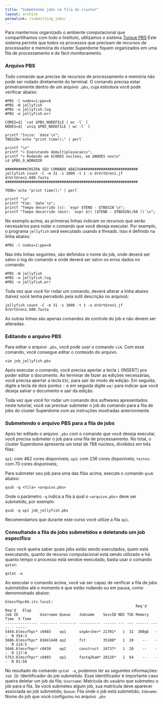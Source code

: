 ```yaml
---
title: "Submetendo jobs na fila do cluster"
layout: archive
permalink: /submitting_jobs/
---
```


Para mantermos organizado o ambiente computacional que compartilhamos com todo o Instituto, utilizamos o sistema [Torque PBS](https://hpc-wiki.info/hpc/Torque) 
Este sistema permite que todos os processos que precisam de recursos de processador e memória do cluster Superdome fiquem organizados em uma fila de processamento e de fácil monitoramento.

### Arquivo PBS
Todo comando que precise de recursos de processamento e memória não pode ser rodado diretamente do terminal. O comando precisa estar primeiramente dentro de um arquivo `.pbs`, cuja estrutura você pode verificar abaixo:

```shell
#PBS -l nodes=1:ppn=8
#PBS -N jellyfish
#PBS -o jellyfish.log
#PBS -e jellyfish.err

CORES=$[ `cat $PBS_NODEFILE | wc -l` ]
NODES=$[ `uniq $PBS_NODEFILE | wc -l` ]

printf "Inico: `date`\n";
TBEGIN=`echo "print time();" | perl`

printf "\n"
printf "> Executando demultiplexacao\n";
printf "> Rodando em $CORES nucleos, em $NODES nos\n"
cd $PBS_O_WORKDIR

##########INSIRA SEU COMANDO ABAIXO##########################
jellyfish count -C -m 31 -s 1000 -t 1 -o drUrtUren1.jf drUrtUren1.600.fasta
#############################################################

TEND=`echo "print time();" | perl`

printf "\n"
printf "Fim: `date`\n";
printf "Tempo decorrido (s): `expr $TEND - $TBEGIN`\n";
printf "Tempo decorrido (min): `expr $(( ($TEND - $TBEGIN)/60 ))`\n";
```

No exemplo acima, as primeiras linhas indicam os recursos que serão necessários para rodar o comando que você deseja executar.
Por exemplo, o programa `jellyfish` será executado usando `8` threads. Isso é definido na linha abaixo:
```shell
#PBS -l nodes=1:ppn=8
```

Nas três linhas seguintes, são definidos o nome do job, onde deverá ser salvo o log do comando e onde deverá ser salvo os erros dados no comando:
```shell
#PBS -N jellyfish
#PBS -o jellyfish.log
#PBS -e jellyfish.err
```

Toda vez que você for rodar um comando, deverá alterar a linha abaixo (talvez você tenha percebido pela sutil descrição no arquivo):
```shell
jellyfish count -C -m 31 -s 1000 -t 1 -o drUrtUren1.jf drUrtUren1.600.fasta
```

As outras linhas são apenas comandos de controle do job e não devem ser alteradas.


### Editando o arquivo PBS

Para editar o arquivo `.pbs`, você pode usar o comando `vim`. Com esse comando, você consegue editar o conteúdo do arquivo. 
```shell
vim job_jellyfish.pbs
```

Após executar o comando, você precisa apertar a tecla `i` (INSERT) pra poder editar o documento.
Ao terminar de fazer as edições necessárias, você precisa apertar a tecla `ESC`, para sair do modo de edição.
Em seguida, digite a tecla de dois pontos `:` e em seguida digite `wq!` para indicar que você deseja salvar o documento e sair da edição.

Toda vez que você for rodar um comando dos softwares apresentados neste tutorial, você vai precisar submeter o job do comando para a fila de jobs do cluster Superdome com as instruções mostradas anteriormente.

### Submetendo o arquivo PBS para a fila de jobs

Após ter editado o arquivo `.pbs` com o comando que você deseja executar, você precisa submeter o job para uma fila de processamento.
No total, o cluster Superdome apresenta um total de 768 núcleos, divididos em três filas:

`op1`: com 462 cores disponíveis;
`op2`: com 236 cores disponíveis;
`testes`: com 70 cores disponíveis;

Para submeter seu job para uma das filas acima, execute o comando `qsub` abaixo:
```shell
qsub -q <fila> <arquivo.pbs>
```

Onde o parâmetro `-q` indica a fila à qual o `<arquivo.pbs>` deve ser submetido, por exemplo:
```shell
qsub -q op1 job_jellyfish.pbs
```

Recomendamos que durante este curso você utilize a fila `op1`.

### Consultando a fila de jobs submetidos e deletando um job específico

Caso você queira saber quais jobs estão sendo executados, quem está executando, quanto de recurso computacional está sendo utilizado e há quanto tempo o processo está sendoe executado, basta usar o comando `qstat`:
```shell
qstat -a
```

Ao executar o comando acima, você vai ser capaz de verificar a fila de jobs submetidos até o momento e que estão rodando ou em pausa, como demonnstrado abaixo:

```shell
blmsvfhpc04.itv.local:
                                                            Req'd  Req'd   Elap
Job ID          Username Queue    Jobname    SessID NDS TSK Memory Time  S Time
--------------- -------- -------- ---------- ------ --- --- ------ ----- - -----
5444.blmsvfhpc* c0403    op1      snpArcher* 21701*   1  32  300gb   --  R 354:3
5606.blmsvfhpc* 81041448 op2      fst        35108*   1  20    --    --  R 214:5
5646.blmsvfhpc* c0430    op2      construct  24737*   1  20    --    --  R 117:0
5753.blmsvfhpc* c0403    op1      fastq2bam* 28126*   1  64    --    --  R 01:58
```

No resultado do comando `qstat -a`, podemos ter as seguintes informações:
`Job ID`: Identificador do job submetido. Esse identificador é importante caso queira deletar um job da fila;
`Username`: Matrícula do usuário que submeteu o job para a fila. Se você submeteu algum job, sua matrícula deve aparecer associada ao job submetido;
`Queue`: Fila onde o job está submetido;
`Jobname`: Nome do job que você configurou no arquivo `.pbs`






